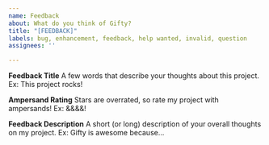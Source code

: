 ```yaml
---
name: Feedback
about: What do you think of Gifty?
title: "[FEEDBACK]"
labels: bug, enhancement, feedback, help wanted, invalid, question
assignees: ''

---
```


**Feedback Title**
A few words that describe your thoughts about this project. Ex: This project rocks!

**Ampersand Rating**
Stars are overrated, so rate my project with ampersands! Ex: &&&&!

**Feedback Description**
A short (or long) description of your overall thoughts on my project. Ex: Gifty is awesome because...
